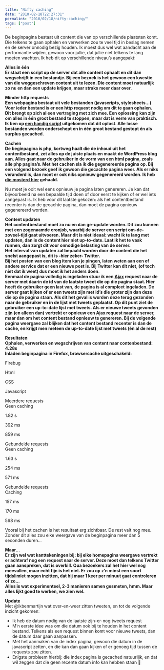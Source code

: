 ```yaml
---
title: "Nifty caching"
date: "2010-02-18T22:27:31"
permalink: "2010/02/18/nifty-caching/"
tags: ["post"]
---
```

De beginpagina bestaat uit content die van op verschillende plaatsten komt. Die telkens te gaan ophalen en verwerken zou te veel tijd in beslag nemen en de server onnodig bezig houden. Ik moest dus wel wat aandacht aan de performantie wijden, gewoon voor jullie, dat jullie niet telkens te lang moeten wachten. Ik heb dit op verschillende niveau’s aangepakt:

**Alles in één  
Er staat een script op de server dat alle content ophaalt en dit dan wegschrijft in een bestandje. Bij een bezoek is het gewoon een kwestie van die weggeschreven content uit te lezen. Die content moet natuurlijk zo nu en dan een update krijgen, maar straks meer daar over.**

**Minder http requests  
Een webpagina bestaat uit vele bestanden (javascripts, stylesheets…) Voor ieder bestand is er een http request nodig om dit te gaan ophalen. Dit brengt op zich al een vertraging met zich mee. Een oplossing kan zijn om alles in één groot bestand te stoppen, maar dat is verre van praktisch. Ik ben op [een handig script](http://rakaz.nl/2006/12/make-your-pages-load-faster-by-combining-and-compressing-javascript-and-css-files.html "http://rakaz.nl/2006/12/make-your-pages-load-faster-by-combining-and-compressing-javascript-and-css-files.html") uitgekomen dat dit oplost. Alle losse bestanden worden onderschept en in één groot bestand gestopt én als surplus gecached.**

**Cachen  
De beginpagina is php, kortweg haalt die de inhoud uit het contentbestand, zet alles op de juiste plaats en maakt de WordPress blog aan. Alles gaat naar de gebruiker in de vorm van een html pagina, zoals alle php pagina’s. Met het cachen sla ik die gegenereerde pagina op. Bij een volgend bezoek geef ik gewoon die gecachte pagina weer. Als er niks veranderd is, dan moet er ook niks opnieuw gegenereerd worden. Ik heb [die mosterd hier](http://www.developertutorials.com/tutorials/php/php-caching/page1.html "http://www.developertutorials.com/tutorials/php/php-caching/page1.html") gehaald.**

Nu moet je ooit wel eens opnieuw je pagina laten genereren. Je kan dat bijvoorbeeld na een bepaalde tijd doen of door eerst te kijken of er wel iets aangepast is. Ik heb voor dit laatste gekozen: als het contentbestand recenter is dan de gecachte pagina, dan moet de pagina opnieuw gegenereerd worden.

**Content updaten  
Het contentbestand moet zo nu en dan ge-update worden. Dit zou kunnen met een zogenaamde cronjob, waarbij de server een script om-de-zoveel-tijd gaat uitvoeren. Maar dit is niet ideaal: wacht ik te lang met updaten, dan is de content hier niet up-to-date. Laat ik het te vaak runnen, dan zorgt dit voor onnodige belasting van de server.  
Het interval van updaten zal bepaald worden door de content die het snelst aangepast is, dit is -hier zeker- Twitter.  
Bij het posten van een blog item kan je pingen, laten weten aan een of andere service dat er een nieuwe post is. Bij Twitter kan dit niet, (of toch niet dat ik weet) dus moet ik het anders doen.  
Eenmaal de pagina volledig is ingeladen stuur ik een [Ajax](http://nl.wikipedia.org/wiki/Asynchronous_JavaScript_and_XML "http://nl.wikipedia.org/wiki/Asynchronous_JavaScript_and_XML") request naar de server met daarin de id van de laatste tweet die op die pagina staat. Hier heeft de gebruiker geen last van, de pagina is al compleet ingeladen. De server gaat kijken of er een tweets zijn met id’s die groter zijn dan deze die op de pagina staan. Als dit het geval is worden deze terug gezonden naar de gebruiker en in de lijst met tweets geplaatst. Op dit punt ziet de gebruiker een up-to-date lijst met tweets. Als er nieuwe tweets gevonden zijn (en alleen dan) vertrekt er opnieuw een Ajax request naar de server, maar dan om het content bestand opnieuw te genereren. Bij de volgende pagina weergave zal blijken dat het content bestand recenter is dan de cache, en krijgt men meteen de up-to-date lijst met tweets (én al de rest)**

**Resultaten  
**Ophalen, verwerken en wegschrijven van content naar contenbestand: 4.28s  
Inladen beginpagina in Firefox, browsercache uitgeschakeld:****

Firebug

Html

CSS

Javascript

Meerdere requests  
Geen caching

1.82 s

392 ms

859 ms

Gebundelde requests  
Geen caching

1.63 s

254 ms

571 ms

Gebundelde requests  
Caching

157 ms

170 ms

568 ms

Vooral bij het cachen is het resultaat erg zichtbaar. De rest valt nog mee.  
Zonder dit alles zou elke weergave van de beginpagina meer dan 5 seconden duren…

**Maar…  
Er zijn wel wat kanttekeningen bij: bij elke homepagina weergave vertrekt er achteraf nog een request naar de server. Deze moet dan telkens Twitter gaan aanspreken, dat is overkill. Qua bezoekers zal het hier wel nog meevallen, maar echt fijn is het niet. Er zou op z’n minst een soort tijdslimiet mogen inzitten, dat hij maar 1 keer per minuut gaat controleren of zo…  
Alles is wat experimenteel, 2-3 manieren samen gesmeten, hmm. Maar alles lijkt goed te werken, we zien wel.**

**Update**  
Met @ikbenmartijn wat over-en-weer zitten tweeten, en tot de volgende inzicht gekomen:

* Ik heb de datum nodig van de laatste zijn-er-nog tweets request
* M’n eerste idee was om die datum ook bij te houden in het content bestand. Telkens als een request binnen komt voor nieuwe tweets, dan de datum daar gaan aanpassen.
* Met het aanmaken van de index pagina, gewoon die datum in de javascript zetten, en die kan dan gaan kijken of er genoeg tijd tussen de requests zou zitten.
* Enigste probleem hierbij: die index pagina is gecached natuurlijk, en dat wil zeggen dat die geen recente datum info kan hebben staan 🙂

